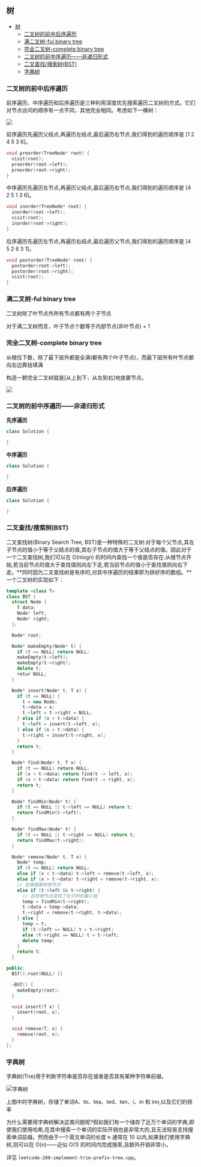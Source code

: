 ## 树

<!-- TOC -->

- [树](#树)
  - [二叉树的前中后序遍历](#二叉树的前中后序遍历)
  - [满二叉树-ful binary tree](#满二叉树-ful-binary-tree)
  - [完全二叉树-complete binary tree](#完全二叉树-complete-binary-tree)
  - [二叉树的前中序遍历——非递归形式](#二叉树的前中序遍历非递归形式)
  - [二叉查找/搜索树(BST)](#二叉查找搜索树bst)
  - [字典树](#字典树)

<!-- /TOC -->

### 二叉树的前中后序遍历

前序遍历、中序遍历和后序遍历是三种利用深度优先搜索遍历二叉树的方式。它们对节点访问的顺序有一点不同，其他完全相同。考虑如下一棵树：

![](../figs/前中后序遍历.png)

前序遍历先遍历父结点,再遍历左结点,最后遍历右节点,我们得到的遍历顺序是 \[1 2 4 5 3 6\]。

```c++
void preorder(TreeNode* root) {
  visit(root);
  preorder(root->left);
  preorder(root->right);
}
```

中序遍历先遍历左节点,再遍历父结点,最后遍历右节点,我们得到的遍历顺序是 \[4 2 5 1 3 6\]。

```c++
void inorder(TreeNode* root) {
  inorder(root->left);
  visit(root);
  inorder(root->right);
}
```

后序遍历先遍历左节点,再遍历右结点,最后遍历父节点,我们得到的遍历顺序是 \[4 5 2 6 3 1\]。

```c++
void postorder(TreeNode* root) {
  postorder(root->left);
  postorder(root->right);
  visit(root);
}
```

### 满二叉树-ful binary tree

二叉树除了叶节点外所有节点都有两个子节点

对于满二叉树而言，叶子节点个数等于内部节点(非叶节点) + 1

### 完全二叉树-complete binary tree

从根往下数，除了最下层外都是全满(都有两个叶子节点)，而最下层所有叶节点都向左边靠拢填满

构造一颗完全二叉树就是\[从上到下，从左到右\]地放置节点。

![](../figs/full-but-not-complete.png)

### 二叉树的前中序遍历——非递归形式

**先序遍历**

```c++
class Solution {

}
```

**中序遍历**

```c++
class Solution {

}
```

**后序遍历**

```c++
class Solution {

}
```

### 二叉查找/搜索树(BST)

二叉查找树(Binary Search Tree, BST)是一种特殊的二叉树:对于每个父节点,其左子节点的值小于等于父结点的值,其右子节点的值大于等于父结点的值。因此对于一个二叉查找树,我们可以在 O(nlogn) 的时间内查找一个值是否存在:从根节点开始,若当前节点的值大于查找值则向左下走,若当前节点的值小于查找值则向右下走。**同时因为二叉查找树是有序的,对其中序遍历的结果即为排好序的数组。**一个二叉树的实现如下：

```c++
template <class T>
class BST {
  struct Node {
    T data;
    Node* left;
    Node* right;
  };

  Node* root;

  Node* makeEmpty(Node* t) {
    if (t == NULL) return NULL;
    makeEmpty(t->left);
    makeEmpty(t->right);
    delete t;
    retur NULL;
  }

  Node* insert(Node* t, T x) {
    if (t == NULL) {
      t = new Node;
      t->data = x;
      t->left = t->right = NULL;
    } else if (x < t->data) {
      t->left = insert(t->left, x);
    } else if (x > t->data) {
      t->right = insert(t->right, x);
    }
    return t;
  }

  Node* find(Node* t, T x) {
    if (t == NULL) return NULL;
    if (x < t->data) return find(t -> left, x);
    if (x > t->data) return find(t -> right, x);
    return t;
  }

  Node* findMin(Node* t) {
    if (t == NULL || t->left == NULL) return t;
    return findMin(t->left);
  }

  Node* findMax(Node* t) {
    if (t == NULL || t->right == NULL) return t;
    return findMax(t->right);
  }

  Node* remove(Node* t, T x) {
    Node* temp;
    if (t == NULL) return NULL;
    else if (x < t->data) t->left = remove(t->left, x);
    else if (x > t->data) t->right = remove(t->right, x);
    // 如果要删除根节点
    else if (t->left && t->right) {
      // 此时根节点变成了右子树的最小值 
      temp = findMin(t->right);
      t->data = temp->data;
      t->right = remove(t->right, t->data);
    } else {
      temp = t;
      if (t->left == NULL) t = t->right;
      else (t->right == NULL) t = t->left;
      delete temp;
    }
    return t;
  }

public:
  BST():root(NULL) {}

  ~BST() {
    makeEmpty(root);
  }

  void insert(T x) {
    insert(root, x);
  }

  void remove(T, x) {
    remove(root, x);
  }
};
```

### 字典树

字典树(Trie)用于判断字符串是否存在或者是否具有某种字符串前缀。

![字典树](../figs/trie.png)

上图中的字典树，存储了单词A、to、tea、ted、ten、i、in 和 inn,以及它们的频率

为什么需要用字典树解决这类问题呢?假如我们有一个储存了近万个单词的字典,即使我们使用哈希,在其中搜索一个单词的实际开销也是非常大的,且无法轻易支持搜索单词前缀。然而由于一个英文单词的长度 n 通常在 10 以内,如果我们使用字典树,则可以在 O(n)——近似 O(1) 的时间内完成搜索,且额外开销非常小。

详见 `leetcode-208-implement-trie-prefix-tree.cpp`。


